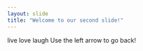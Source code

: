 ```yaml
---
layout: slide
title: "Welcome to our second slide!"
---
```

live love laugh
Use the left arrow to go back!
